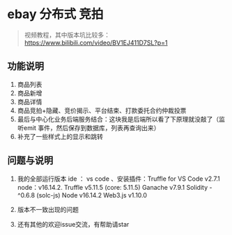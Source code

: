 #  ebay 分布式 竞拍 
> 视频教程，其中版本坑比较多：https://www.bilibili.com/video/BV1EJ411D7SL?p=1

## 功能说明

1. 商品列表
2. 商品新增
3. 商品详情
4. 商品竞拍+隐藏、竞价揭示、平台结束、打款委托合约仲裁投票
5. 最后与中心化业务后端服务结合：这块我是后端所以看了下原理就没敲了（监听emit 事件，然后保存到数据库，列表再查询出来）
6. 补充了一些样式上的显示和跳转


## 问题与说明
1. 我的全部运行版本
ide ： vs code 、安装插件：Truffle for VS Code v2.7.1
node：v16.14.2.
Truffle v5.11.5 (core: 5.11.5)
Ganache v7.9.1
Solidity - ^0.6.8 (solc-js)
Node v16.14.2
Web3.js v1.10.0

3. 版本不一致出现的问题

4. 还有其他的欢迎issue交流，有帮助请star
   
